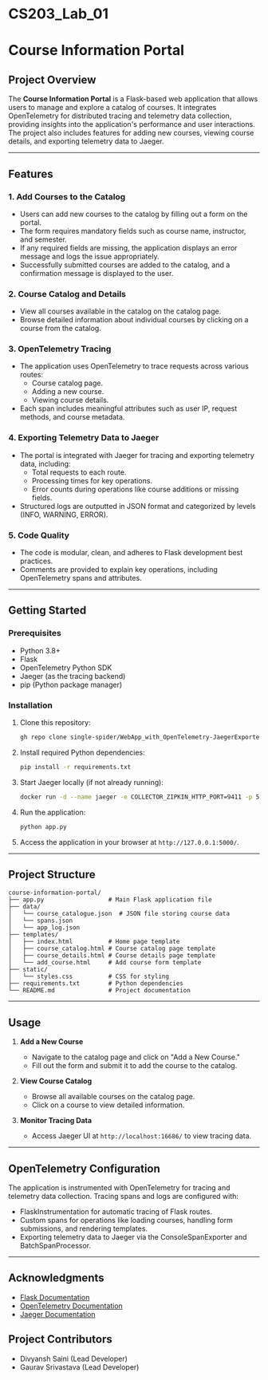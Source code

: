 # CS203_Lab_01
# Course Information Portal

## Project Overview
The **Course Information Portal** is a Flask-based web application that allows users to manage and explore a catalog of courses. It integrates OpenTelemetry for distributed tracing and telemetry data collection, providing insights into the application's performance and user interactions. The project also includes features for adding new courses, viewing course details, and exporting telemetry data to Jaeger.

---

## Features

### 1. **Add Courses to the Catalog**
- Users can add new courses to the catalog by filling out a form on the portal.
- The form requires mandatory fields such as course name, instructor, and semester.
- If any required fields are missing, the application displays an error message and logs the issue appropriately.
- Successfully submitted courses are added to the catalog, and a confirmation message is displayed to the user.

### 2. **Course Catalog and Details**
- View all courses available in the catalog on the catalog page.
- Browse detailed information about individual courses by clicking on a course from the catalog.

### 3. **OpenTelemetry Tracing**
- The application uses OpenTelemetry to trace requests across various routes:
  - Course catalog page.
  - Adding a new course.
  - Viewing course details.
- Each span includes meaningful attributes such as user IP, request methods, and course metadata.

### 4. **Exporting Telemetry Data to Jaeger**
- The portal is integrated with Jaeger for tracing and exporting telemetry data, including:
  - Total requests to each route.
  - Processing times for key operations.
  - Error counts during operations like course additions or missing fields.
- Structured logs are outputted in JSON format and categorized by levels (INFO, WARNING, ERROR).

### 5. **Code Quality**
- The code is modular, clean, and adheres to Flask development best practices.
- Comments are provided to explain key operations, including OpenTelemetry spans and attributes.

---

## Getting Started

### Prerequisites
- Python 3.8+
- Flask
- OpenTelemetry Python SDK
- Jaeger (as the tracing backend)
- pip (Python package manager)

### Installation
1. Clone this repository:
   ```bash
   gh repo clone single-spider/WebApp_with_OpenTelemetry-JaegerExporter_Implementation-CS-203-Lab-01
   ```
2. Install required Python dependencies:
   ```bash
   pip install -r requirements.txt
   ```
3. Start Jaeger locally (if not already running):
   ```bash
   docker run -d --name jaeger -e COLLECTOR_ZIPKIN_HTTP_PORT=9411 -p 5775:5775/udp -p 6831:6831/udp -p 6832:6832/udp -p 5778:5778 -p 16686:16686 -p 14268:14268 -p 14250:14250 -p 9411:9411 jaegertracing/all-in-one:1.41
   ```
4. Run the application:
   ```bash
   python app.py
   ```
5. Access the application in your browser at `http://127.0.0.1:5000/`.

---

## Project Structure
```
course-information-portal/
├── app.py                  # Main Flask application file
├── data/
│   └── course_catalogue.json  # JSON file storing course data
│   └── spans.json
│   └── app_log.json
├── templates/
│   ├── index.html          # Home page template
│   ├── course_catalog.html # Course catalog page template
│   ├── course_details.html # Course details page template
│   └── add_course.html     # Add course form template
├── static/
│   └── styles.css          # CSS for styling
├── requirements.txt        # Python dependencies
└── README.md               # Project documentation
```

---

## Usage
1. **Add a New Course**
   - Navigate to the catalog page and click on "Add a New Course."
   - Fill out the form and submit it to add the course to the catalog.

2. **View Course Catalog**
   - Browse all available courses on the catalog page.
   - Click on a course to view detailed information.

3. **Monitor Tracing Data**
   - Access Jaeger UI at `http://localhost:16686/` to view tracing data.

---

## OpenTelemetry Configuration
The application is instrumented with OpenTelemetry for tracing and telemetry data collection. Tracing spans and logs are configured with:
- FlaskInstrumentation for automatic tracing of Flask routes.
- Custom spans for operations like loading courses, handling form submissions, and rendering templates.
- Exporting telemetry data to Jaeger via the ConsoleSpanExporter and BatchSpanProcessor.

---

## Acknowledgments
- [Flask Documentation](https://flask.palletsprojects.com/)
- [OpenTelemetry Documentation](https://opentelemetry.io/)
- [Jaeger Documentation](https://www.jaegertracing.io/)

## Project Contributors
- Divyansh Saini (Lead Developer)    
- Gaurav Srivastava (Lead Developer)

